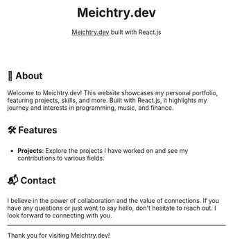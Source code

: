 <div align="center">
<h1>Meichtry.dev</h1>
<a href="https://meichtry.dev/">Meichtry.dev</a> built with React.js<br/>
</div>
<br>
<br>

<br>

## 🌟 About

Welcome to Meichtry.dev! This website showcases my personal portfolio, featuring projects, skills, and more. Built with React.js, it highlights my journey and interests in programming, music, and finance.

## 🛠️ Features

- **Projects**: Explore the projects I have worked on and see my contributions to various fields.

## 📬 Contact

I believe in the power of collaboration and the value of connections. If you have any questions or just want to say hello, don't hesitate to reach out. I look forward to connecting with you.

---

Thank you for visiting Meichtry.dev!